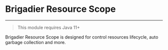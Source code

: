 # Brigadier Resource Scope

------

> This module requires Java 11+

Brigadier Resource Scope is designed for control resources lifecycle, auto garbage collection and more.


